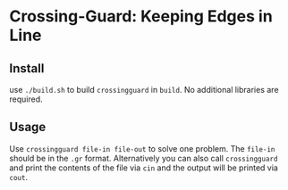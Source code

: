 # Crossing-Guard: Keeping Edges in Line

## Install
use `./build.sh` to build `crossingguard` in `build`. No additional libraries are required.

## Usage
Use `crossingguard file-in file-out` to solve one problem. The `file-in` should be in the `.gr` format.
Alternatively you can also call `crossingguard` and print the contents of the file via `cin` and the output will be printed via `cout`.